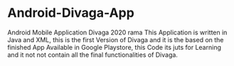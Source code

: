 # Android-Divaga-App

Android Mobile Application Divaga 2020 rama
This Application is written in Java and XML, this is the first Version of Divaga and it is the based on the finished App Available in  Google Playstore, this Code its juts for Learning and it not not contain all the final functionalities of Divaga.
